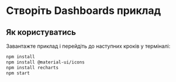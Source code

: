# Створіть Dashboards приклад

## Як користуватись

Завантажте приклад і перейдіть до наступних кроків у терміналі:


```sh
npm install
npm install @material-ui/icons
npm install recharts
npm start
```
